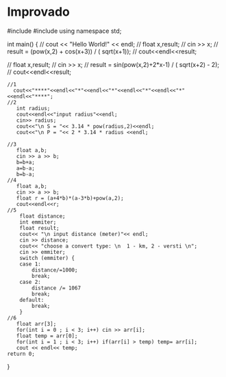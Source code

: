 # Improvado


#include <iostream>
#include <cmath>
using namespace std;

int main()
{
//    cout << "Hello World!" << endl;
//    float x,result;
//    cin >> x;
//    result = (pow(x,2) + cos(x+3)) / ( sqrt(x+1));
//    cout<<endl<<result;


//    float x,result;
//    cin >> x;
//    result = sin(pow(x,2)+2*x-1) / ( sqrt(x+2)  - 2);
//    cout<<endl<<result;


    //1
      cout<<"****"<<endl<<"*"<<endl<<"*"<<endl<<"*"<<endl<<"*"<<endl<<"****";
    //2
       int radius;
       cout<<endl<<"input radius"<<endl;
       cin>> radius;
       cout<<"\n S = "<< 3.14 * pow(radius,2)<<endl;
       cout<<"\n P = "<< 2 * 3.14 * radius <<endl;

    //3
       float a,b;
       cin >> a >> b;
       b=b+a;
       a=b-a;
       b=b-a;
    //4
       float a,b;
       cin >> a >> b;
       float r = (a+4*b)*(a-3*b)+pow(a,2);
       cout<<endl<<r;
    //5
        float distance;
        int emmiter;
        float result;
        cout<< "\n input distance (meter)"<< endl;
        cin >> distance;
        cout<< "choose a convert type: \n  1 - km, 2 - versti \n";
        cin >> emmiter;
        switch (emmiter) {
        case 1:
            distance/=1000;
            break;
        case 2:
            distance /= 1067
            break;
        default:
            break;
        }
    //6
       float arr[3];
       for(int i = 0 ; i < 3; i++) cin >> arr[i];
       float temp = arr[0];
       for(int i = 1 ; i < 3; i++) if(arr[i] > temp) temp= arr[i];
       cout << endl<< temp;
    return 0;
}
